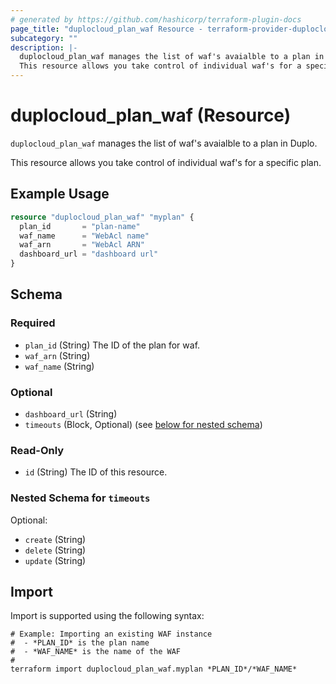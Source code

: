 ```yaml
---
# generated by https://github.com/hashicorp/terraform-plugin-docs
page_title: "duplocloud_plan_waf Resource - terraform-provider-duplocloud"
subcategory: ""
description: |-
  duplocloud_plan_waf manages the list of waf's avaialble to a plan in Duplo.
  This resource allows you take control of individual waf's for a specific plan.
---
```


# duplocloud_plan_waf (Resource)

`duplocloud_plan_waf` manages the list of waf's avaialble to a plan in Duplo.

This resource allows you take control of individual waf's for a specific plan.

## Example Usage

```terraform
resource "duplocloud_plan_waf" "myplan" {
  plan_id       = "plan-name"
  waf_name      = "WebAcl name"
  waf_arn       = "WebAcl ARN"
  dashboard_url = "dashboard url"
}
```

<!-- schema generated by tfplugindocs -->
## Schema

### Required

- `plan_id` (String) The ID of the plan for waf.
- `waf_arn` (String)
- `waf_name` (String)

### Optional

- `dashboard_url` (String)
- `timeouts` (Block, Optional) (see [below for nested schema](#nestedblock--timeouts))

### Read-Only

- `id` (String) The ID of this resource.

<a id="nestedblock--timeouts"></a>
### Nested Schema for `timeouts`

Optional:

- `create` (String)
- `delete` (String)
- `update` (String)

## Import

Import is supported using the following syntax:

```shell
# Example: Importing an existing WAF instance
#  - *PLAN_ID* is the plan name
#  - *WAF_NAME* is the name of the WAF
#
terraform import duplocloud_plan_waf.myplan *PLAN_ID*/*WAF_NAME*
```

